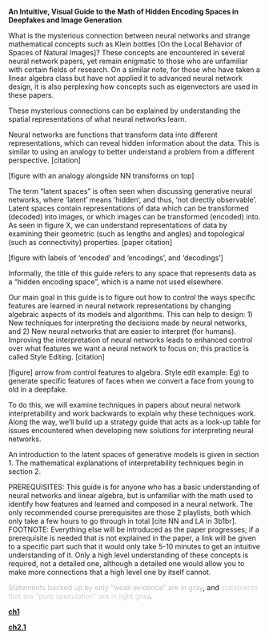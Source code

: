 **An Intuitive, Visual Guide to the Math of Hidden Encoding Spaces in Deepfakes and Image Generation**

What is the mysterious connection between neural networks and strange mathematical concepts such as Klein bottles [On the Local Behavior of Spaces of Natural Images]? These concepts are encountered in several neural network papers, yet remain enigmatic to those who are unfamiliar with certain fields of research. On a similar note, for those who have taken a linear algebra class but have not applied it to advanced neural network design, it is also perplexing how concepts such as eigenvectors are used in these papers.

These mysterious connections can be explained by understanding the spatial representations of what neural networks learn. 

Neural networks are functions that transform data into different representations, which can reveal hidden information about the data. This is similar to using an analogy to better understand a problem from a different perspective. [citation]

[figure with an analogy alongside NN transforms on top]

The term “latent spaces” is often seen when discussing generative neural networks, where ‘latent’ means ‘hidden’, and thus, ‘not directly observable’. Latent spaces contain representations of data which can be transformed (decoded) into images, or which images can be transformed (encoded) into. As seen in figure X, we can understand representations of data by examining their geometric (such as lengths and angles) and topological (such as connectivity) properties. [paper citation]

[figure with labels of ‘encoded’ and ‘encodings’, and ‘decodings’]

Informally, the title of this guide refers to any space that represents data as a “hidden encoding space”, which is a name not used elsewhere.

Our main goal in this guide is to figure out how to control the ways specific features are learned in neural network representations by changing algebraic aspects of its models and algorithms. This can help to design: 1) New techniques for interpreting the decisions made by neural networks, and 2) New neural networks that are easier to interpret (for humans). Improving the interpretation of neural networks leads to enhanced control over what features we want a neural network to focus on; this practice is called Style Editing. [citation]

[figure] arrow from control features to algebra. Style edit example: Eg) to generate specific features of faces when we convert a face from young to old in a deepfake.

To do this, we will examine techniques in papers about neural network interpretability and work backwards to explain why these techniques work. Along the way, we’ll build up a strategy guide that acts as a look-up table for issues encountered when developing new solutions for interpreting neural networks.

An introduction to the latent spaces of generative models is given in section 1. The mathematical explanations of interpretability techniques begin in section 2.

PREREQUISITES: This guide is for anyone who has a basic understanding of neural networks and linear algebra, but is unfamiliar with the math used to identify how features and learned and composed in a neural network. The only recommended course prerequisites are those 2 playlists, both which only take a few hours to go through in total [cite NN and LA in 3b1br].
FOOTNOTE: Everything else will be introduced as the paper progresses; if a prerequisite is needed that is not explained in the paper, a link will be given to a specific part such that it would only take 5-10 minutes to get an intuitive understanding of it. Only a high level understanding of these concepts is required, not a detailed one, although a detailed one would allow you to make more connections that a high level one by itself cannot.

<span style="color:silver">Statements backed up by only “weak evidence” are in gray</span>, and <span style="color:lightgray">statements that are “pure speculation” are in light gray</span>.

**[ch1](ch1.md)**

**[ch2.1](ch2.1.md)**


<!---
<span style="color:lghtgray">
</span>
-->